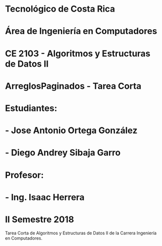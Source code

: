 # Tecnológico de Costa Rica
# Área de Ingeniería en Computadores
# CE 2103 - Algoritmos y Estructuras de Datos II
# ArreglosPaginados - Tarea Corta
# Estudiantes:
#   - Jose Antonio Ortega González
#   - Diego Andrey Sibaja Garro
# Profesor:
#   - Ing. Isaac Herrera
# II Semestre 2018
Tarea Corta de Algoritmos y Estructuras de Datos II de la Carrera Ingeniería en Computadores.
